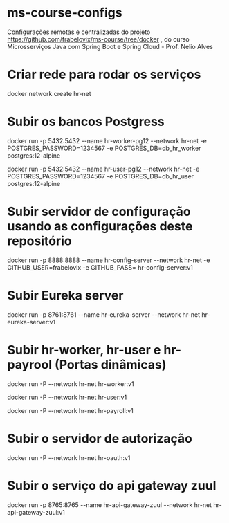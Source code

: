 # ms-course-configs
Configurações remotas e centralizadas do projeto https://github.com/frabelovix/ms-course/tree/docker , do curso Microsserviços Java com Spring Boot e Spring Cloud - Prof. Nelio Alves


# Criar rede para rodar os serviços

docker network create hr-net

# Subir os bancos Postgress

docker run -p 5432:5432 --name hr-worker-pg12 --network hr-net -e POSTGRES_PASSWORD=1234567 -e POSTGRES_DB=db_hr_worker postgres:12-alpine

docker run -p 5432:5432 --name hr-user-pg12 --network hr-net -e POSTGRES_PASSWORD=1234567 -e POSTGRES_DB=db_hr_user postgres:12-alpine


# Subir servidor de configuração usando as configurações deste repositório

docker run -p 8888:8888 --name hr-config-server --network hr-net -e GITHUB_USER=frabelovix -e GITHUB_PASS= hr-config-server:v1


# Subir Eureka server

docker run -p 8761:8761 --name hr-eureka-server --network hr-net hr-eureka-server:v1


# Subir hr-worker, hr-user e hr-payrool (Portas dinâmicas)

docker run -P --network hr-net hr-worker:v1

docker run -P --network hr-net hr-user:v1

docker run -P --network hr-net hr-payroll:v1


# Subir o servidor de autorização

docker run -P --network hr-net hr-oauth:v1


# Subir o serviço do api gateway zuul

docker run -p 8765:8765 --name hr-api-gateway-zuul --network hr-net hr-api-gateway-zuul:v1

